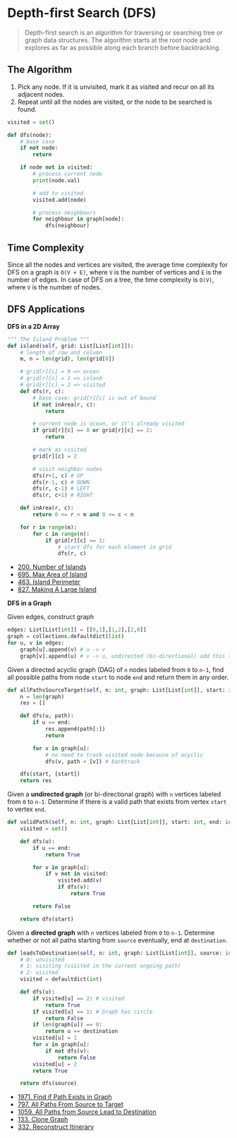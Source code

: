 # Depth-first Search (DFS)

> Depth-first search is an algorithm for traversing or searching tree or graph data structures. The algorithm starts at the root node and explores as far as possible along each branch before backtracking.

## The Algorithm

1. Pick any node. If it is unvisited, mark it as visited and recur on all its adjacent nodes.
2. Repeat until all the nodes are visited, or the node to be searched is found.

```py
visited = set()

def dfs(node):
    # base case
    if not node:
        return

    if node not in visited:
        # process current node
        print(node.val)

        # add to visited
        visited.add(node)

        # process neighbours
        for neighbour in graph[node]:
            dfs(neighbour)
```

## Time Complexity

Since all the nodes and vertices are visited, the average time complexity for DFS on a graph is `O(V + E)`, where `V` is the number of vertices and `E` is the number of edges. In case of DFS on a tree, the time complexity is `O(V)`, where `V` is the number of nodes.

## DFS Applications

**DFS in a 2D Array**
```py
""" The Island Problem """
def island(self, grid: List[List[int]]):
    # length of row and column
    m, n = len(grid), len(grid[0])

    # grid[r][c] = 0 => ocean
    # grid[r][c] = 1 => island
    # grid[r][c] = 2 => visited
    def dfs(r, c):
        # base case: grid[r][c] is out of bound
        if not inArea(r, c):
            return

        # current node is ocean, or it's already visited
        if grid[r][c] == 0 or grid[r][c] == 2:
            return

        # mark as visited
        grid[r][c] = 2

        # visit neighbor nodes
        dfs(r+1, c) # UP
        dfs(r-1, c) # DOWN
        dfs(r, c-1) # LEFT
        dfs(r, c+1) # RIGHT

    def inArea(r, c):
        return 0 <= r < m and 0 <= c < n

    for r in range(m):
        for c in range(n):
            if grid[r][c] == 1:
                # start dfs for each element in grid
                dfs(r, c)
```

- [200. Number of Islands](https://leetcode.com/problems/number-of-islands/)
- [695. Max Area of Island](https://leetcode.com/problems/max-area-of-island/)
- [463. Island Perimeter](https://leetcode.com/problems/island-perimeter/)
- [827. Making A Large Island](https://leetcode.com/problems/making-a-large-island/)

**DFS in a Graph**

Given edges, construct graph
```py
edges: List[List[int]] = [[0,1],[1,2],[2,0]]
graph = collections.defaultdict(list)
for u, v in edges:
    graph[u].append(v) # u -> v
    graph[v].append(u) # v -> u, undirected (bi-directional) add this line
```

Given a directed acyclic graph (DAG) of `n` nodes labeled from `0` to `n-1`, find all possible paths from node `start` to node `end` and return them in any order.
```py
def allPathsSourceTarget(self, n: int, graph: List[List[int]], start: int, end: int) -> List[List[int]]:
    n = len(graph)
    res = []

    def dfs(u, path):
        if u == end:
            res.append(path[:])
            return

        for v in graph[u]:
            # no need to track visited node because of acyclic
            dfs(v, path + [v]) # backtrack

    dfs(start, [start])
    return res
```

Given a **undirected graph** (or bi-directional graph) with `n` vertices labeled from `0` to `n-1`. Determine if there is a valid path that exists from vertex `start` to vertex `end`.
```py
def validPath(self, n: int, graph: List[List[int]], start: int, end: int) -> bool:
    visited = set()

    def dfs(u):
        if u == end:
            return True

        for v in graph[u]:
            if v not in visited:
                visited.add(v)
                if dfs(v):
                    return True

        return False

    return dfs(start)
```

Given a **directed graph** with `n` vertices labeled from `0` to `n-1`. Determine whether or not all paths starting from `source` eventually, end at `destination`.
```py
def leadsToDestination(self, n: int, graph: List[List[int]], source: int, destination: int) -> bool:
    # 0: unvisited
    # 1: visiting (visited in the current ongoing path)
    # 2: visited
    visited = defaultdict(int)

    def dfs(u):
        if visited[u] == 2: # visited
            return True
        if visited[u] == 1: # Graph has circle
            return False
        if len(graph[u]) == 0:
            return u == destination
        visited[u] = 1
        for v in graph[u]:
            if not dfs(v):
                return False
        visited[u] = 2
        return True

    return dfs(source)
```

- [1971. Find if Path Exists in Graph](https://leetcode.com/problems/find-if-path-exists-in-graph/)
- [797. All Paths From Source to Target](https://leetcode.com/problems/all-paths-from-source-to-target/)
- [1059. All Paths from Source Lead to Destination](https://leetcode.com/problems/all-paths-from-source-lead-to-destination/)
- [133. Clone Graph](https://leetcode.com/problems/clone-graph/)
- [332. Reconstruct Itinerary](https://leetcode.com/problems/reconstruct-itinerary/)